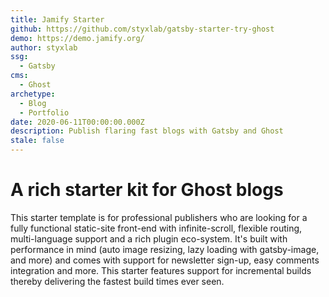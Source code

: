 ```yaml
---
title: Jamify Starter
github: https://github.com/styxlab/gatsby-starter-try-ghost
demo: https://demo.jamify.org/
author: styxlab
ssg:
  - Gatsby
cms:
  - Ghost
archetype:
  - Blog
  - Portfolio
date: 2020-06-11T00:00:00.000Z
description: Publish flaring fast blogs with Gatsby and Ghost
stale: false
---
```


# A rich starter kit for Ghost blogs

This starter template is for professional publishers who are looking for a fully functional static-site front-end with infinite-scroll, flexible routing, multi-language support and a rich plugin eco-system. It's built with performance in mind (auto image resizing, lazy loading with gatsby-image, and more) and comes with support for newsletter sign-up, easy comments integration and more. This starter features support for incremental builds thereby delivering the fastest build times ever seen.
